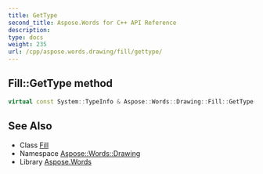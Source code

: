 ```yaml
---
title: GetType
second_title: Aspose.Words for C++ API Reference
description: 
type: docs
weight: 235
url: /cpp/aspose.words.drawing/fill/gettype/
---
```

## Fill::GetType method




```cpp
virtual const System::TypeInfo & Aspose::Words::Drawing::Fill::GetType() const override
```

## See Also

* Class [Fill](../)
* Namespace [Aspose::Words::Drawing](../../)
* Library [Aspose.Words](../../../)
